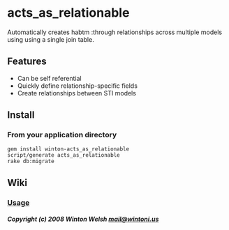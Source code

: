 acts_as_relationable
====================

Automatically creates habtm :through relationships across multiple models using using a single join table.


Features
--------

* Can be self referential
* Quickly define relationship-specific fields
* Create relationships between STI models


Install
-------

### From your application directory

	gem install winton-acts_as_relationable
	script/generate acts_as_relationable
	rake db:migrate


Wiki
----

### [Usage](http://github.com/winton/acts_as_relationable/wikis/usage)


##### Copyright (c) 2008 Winton Welsh <mail@wintoni.us>